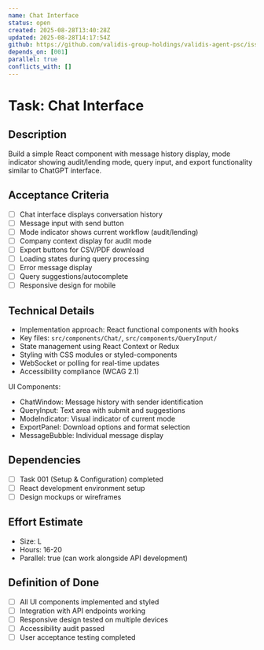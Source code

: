 ```yaml
---
name: Chat Interface
status: open
created: 2025-08-28T13:40:28Z
updated: 2025-08-28T14:17:54Z
github: https://github.com/validis-group-holdings/validis-agent-psc/issues/7
depends_on: [001]
parallel: true
conflicts_with: []
---
```


# Task: Chat Interface

## Description
Build a simple React component with message history display, mode indicator showing audit/lending mode, query input, and export functionality similar to ChatGPT interface.

## Acceptance Criteria
- [ ] Chat interface displays conversation history
- [ ] Message input with send button
- [ ] Mode indicator shows current workflow (audit/lending)
- [ ] Company context display for audit mode
- [ ] Export buttons for CSV/PDF download
- [ ] Loading states during query processing
- [ ] Error message display
- [ ] Query suggestions/autocomplete
- [ ] Responsive design for mobile

## Technical Details
- Implementation approach: React functional components with hooks
- Key files: `src/components/Chat/`, `src/components/QueryInput/`
- State management using React Context or Redux
- Styling with CSS modules or styled-components
- WebSocket or polling for real-time updates
- Accessibility compliance (WCAG 2.1)

UI Components:
- ChatWindow: Message history with sender identification
- QueryInput: Text area with submit and suggestions
- ModeIndicator: Visual indicator of current mode
- ExportPanel: Download options and format selection
- MessageBubble: Individual message display

## Dependencies
- [ ] Task 001 (Setup & Configuration) completed
- [ ] React development environment setup
- [ ] Design mockups or wireframes

## Effort Estimate
- Size: L
- Hours: 16-20
- Parallel: true (can work alongside API development)

## Definition of Done
- [ ] All UI components implemented and styled
- [ ] Integration with API endpoints working
- [ ] Responsive design tested on multiple devices
- [ ] Accessibility audit passed
- [ ] User acceptance testing completed